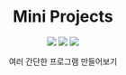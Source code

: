 <div align=center><h1> Mini Projects </h1></div>

<p align="center">
  
<img src="https://img.shields.io/badge/HTML-5-red" />
<img src="https://img.shields.io/badge/CSS-3-blue" />
<img src="https://img.shields.io/badge/JavaScript-yellow" />
  
<p align="center">
  여러 간단한 프로그램 만들어보기
</p>

<br/>
